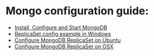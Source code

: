 Mongo configuration guide:
==========================
* <a href="https://docs.mongodb.com/v3.2/administration/install-community/">Install, Configure and Start MongoDB</a>
* <a href="config/createReplicaSet.txt">ReplicaSet config example in Windows</a>
* <a href="https://www.linode.com/docs/databases/mongodb/creating-a-mongodb-replication-set-on-ubuntu-12-04-precise">Configure MongoDB ReplicaSet on Ubuntu</a>
* <a href="https://medium.com/@katopz/minimal-mongodb-replica-set-osx-76dc9dc36018#.yayi6gslo">Configure MongoDB ReplicaSet on OSX</a>

